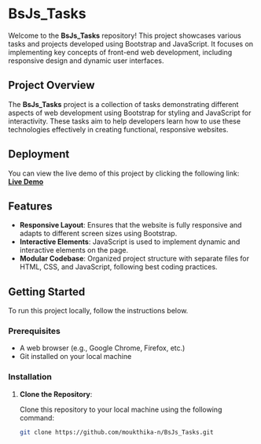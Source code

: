 # BsJs_Tasks

Welcome to the **BsJs_Tasks** repository! This project showcases various tasks and projects developed using Bootstrap and JavaScript. It focuses on implementing key concepts of front-end web development, including responsive design and dynamic user interfaces.

## Project Overview

The **BsJs_Tasks** project is a collection of tasks demonstrating different aspects of web development using Bootstrap for styling and JavaScript for interactivity. These tasks aim to help developers learn how to use these technologies effectively in creating functional, responsive websites.

## Deployment

You can view the live demo of this project by clicking the following link:  
**[Live Demo](https://moukthika-n.github.io/BsJs_Tasks/)**

## Features

- **Responsive Layout**: Ensures that the website is fully responsive and adapts to different screen sizes using Bootstrap.
- **Interactive Elements**: JavaScript is used to implement dynamic and interactive elements on the page.
- **Modular Codebase**: Organized project structure with separate files for HTML, CSS, and JavaScript, following best coding practices.

## Getting Started

To run this project locally, follow the instructions below.

### Prerequisites

- A web browser (e.g., Google Chrome, Firefox, etc.)
- Git installed on your local machine

### Installation

1. **Clone the Repository**:

   Clone this repository to your local machine using the following command:

   ```bash
   git clone https://github.com/moukthika-n/BsJs_Tasks.git
